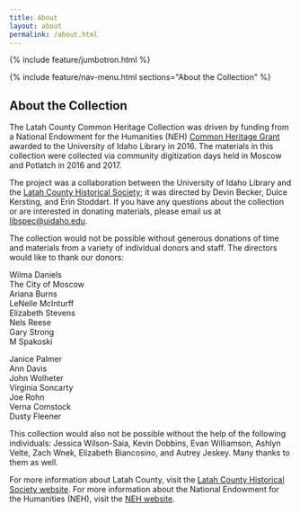 ```yaml
---
title: About
layout: about
permalink: /about.html
---
```

{% include feature/jumbotron.html %} 

{% include feature/nav-menu.html sections="About the Collection" %} 

## About the Collection

The Latah County Common Heritage Collection was driven by funding from a National Endowment for the Humanities (NEH) [Common Heritage Grant](https://www.neh.gov/news/press-release/2015-04-20#:~:text=The%20National%20Endowment%20for%20the%20Humanities%20(NEH)%20today%20announced%20a,wider%20public%20and%20for%20posterity.) awarded to the University of Idaho Library in 2016. 
The materials in this collection were collected via community digitization days held in Moscow and Potlatch in 2016 and 2017.

The project was a collaboration between the University of Idaho Library and the [Latah County Historical Society](https://www.latahcountyhistoricalsociety.org/); it was directed by Devin Becker, Dulce Kersting, and Erin Stoddart.
If you have any questions about the collection or are interested in donating materials, please email us at [libspec@uidaho.edu](mailto:libspec@uidaho.edu).

The collection would not be possible without generous donations of time and materials from a variety of individual donors and staff. 
The directors would like to thank our donors: 

<div class="row justify-content-center">
<div class="col-md-3">
<p class="text-center" markdown="1">
Wilma Daniels<br> The City of Moscow<br> Ariana Burns<br> LeNelle McInturff<br> Elizabeth Stevens<br> Nels Reese<br>  Gary Strong<br> M Spakoski
</p>
</div>
<div class="col-md-3">
<p class="text-center" markdown="1">
Janice Palmer<br> Ann Davis<br> John Wolheter<br> Virginia Soncarty<br> Joe Rohn<br> Verna Comstock <br> Dusty Fleener
</p>
</div>
</div>

This collection would also not be possible without the help of the following individuals: Jessica Wilson-Saia, Kevin Dobbins, Evan Williamson, Ashlyn Velte, Zach Wnek, Elizabeth Biancosino, and Autrey Jeskey. 
Many thanks to them as well.

For more information about Latah County, visit the [Latah County Historical Society website](https://www.latahcountyhistoricalsociety.org/).
For more information about the National Endowment for the Humanities (NEH), visit the [NEH website](https://www.neh.gov/).

<div class="clearfix"></div>


